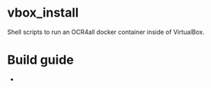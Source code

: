 # vbox_install
Shell scripts to run an OCR4all docker container inside of VirtualBox.

# Build guide
* 
